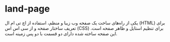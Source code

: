 # land-page
یکی از راه‌های ساخت یک صفحه وب زیبا و منظم، استفاده از اچ تی ام ال (HTML) برای تعریف ساختار صفحه و از سی اس اس (CSS) برای تنظیم استایل و ظاهر صفحه است. 
این صفحه ساخته شده دارای دو قسمت با دو پس زمینه است.
